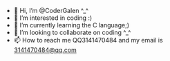 - 👋 Hi, I’m @CoderGalen ^_^
- 👀 I’m interested in coding :)
- 🌱 I’m currently learning the C language;)
- 💞️ I’m looking to collaborate on coding ^_^
- 📫 How to reach me QQ3141470484 and my email is 3141470484@qq.com

<!---
CoderGalen/CoderGalen is a ✨ special ✨ repository because its `README.md` (this file) appears on your GitHub profile.
You can click the Preview link to take a look at your changes.
--->
